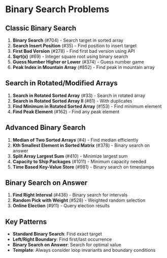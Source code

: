 # Binary Search Problems

## Classic Binary Search
1. **Binary Search** (#704) - Search target in sorted array
2. **Search Insert Position** (#35) - Find position to insert target
3. **First Bad Version** (#278) - Find first bad version using API
4. **Sqrt(x)** (#69) - Integer square root using binary search
5. **Guess Number Higher or Lower** (#374) - Guess number game
6. **Peak Index in Mountain Array** (#852) - Find peak in mountain array

## Search in Rotated/Modified Arrays
1. **Search in Rotated Sorted Array** (#33) - Search in rotated array
2. **Search in Rotated Sorted Array II** (#81) - With duplicates
3. **Find Minimum in Rotated Sorted Array** (#153) - Find minimum element
4. **Find Peak Element** (#162) - Find any peak element

## Advanced Binary Search
1. **Median of Two Sorted Arrays** (#4) - Find median efficiently
2. **Kth Smallest Element in Sorted Matrix** (#378) - Binary search on answer
3. **Split Array Largest Sum** (#410) - Minimize largest sum
4. **Capacity to Ship Packages** (#1011) - Minimum capacity needed
5. **Time Based Key-Value Store** (#981) - Binary search on timestamps

## Binary Search on Answer
1. **Find Right Interval** (#436) - Binary search for intervals
2. **Random Pick with Weight** (#528) - Weighted random selection
3. **Online Election** (#911) - Query election results

## Key Patterns
- **Standard Binary Search**: Find exact target
- **Left/Right Boundary**: Find first/last occurrence
- **Binary Search on Answer**: Search for optimal value
- **Template**: Always consider loop invariants and boundary conditions